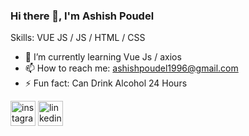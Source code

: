 ### Hi there 👋, I'm Ashish Poudel

Skills: VUE JS / JS / HTML / CSS

- 🌱 I’m currently learning Vue Js / axios 
- 📫 How to reach me: ashishpoudel1996@gmail.com 
- ⚡ Fun fact: Can Drink Alcohol 24 Hours 


[<img src='https://cdn.jsdelivr.net/npm/simple-icons@3.0.1/icons/instagram.svg' alt='instagram' height='40'>](https://www.instagram.com/acezshish/)  [<img src='https://cdn.jsdelivr.net/npm/simple-icons@3.0.1/icons/linkedin.svg' alt='linkedin' height='40'>](https://www.linkedin.com/in/ashish-poudel-6a6697204/)  



